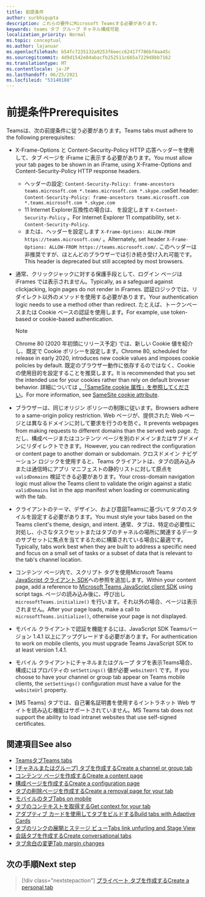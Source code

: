 ```yaml
---
title: 前提条件
author: surbhigupta
description: これらの要件にMicrosoft Teamsする必要があります。
keywords: teams タブ グループ チャネル構成可能
localization_priority: Normal
ms.topic: conceptual
ms.author: lajanuar
ms.openlocfilehash: b54fc7235132a9253f6eecc62417f786bf4aa45c
ms.sourcegitcommit: 4d9d1542e04abacfb252511c665a7229d8bb7162
ms.translationtype: MT
ms.contentlocale: ja-JP
ms.lasthandoff: 06/25/2021
ms.locfileid: "53140188"
---
```

# <a name="prerequisites"></a><span data-ttu-id="95675-104">前提条件</span><span class="sxs-lookup"><span data-stu-id="95675-104">Prerequisites</span></span>

<span data-ttu-id="95675-105">Teamsは、次の前提条件に従う必要があります。</span><span class="sxs-lookup"><span data-stu-id="95675-105">Teams tabs must adhere to the following prerequisites:</span></span>

* <span data-ttu-id="95675-106">X-Frame-Options と Content-Security-Policy HTTP 応答ヘッダーを使用して、タブ ページを iFrame に表示する必要があります。</span><span class="sxs-lookup"><span data-stu-id="95675-106">You must allow your tab pages to be shown in an iFrame, using X-Frame-Options and Content-Security-Policy HTTP response headers.</span></span>
  * <span data-ttu-id="95675-107">ヘッダーの設定: `Content-Security-Policy: frame-ancestors teams.microsoft.com *.teams.microsoft.com *.skype.com`</span><span class="sxs-lookup"><span data-stu-id="95675-107">Set header: `Content-Security-Policy: frame-ancestors teams.microsoft.com *.teams.microsoft.com *.skype.com`</span></span>
  * <span data-ttu-id="95675-108">11 Internet Explorer互換性の場合は、 を設定します `X-Content-Security-Policy` 。</span><span class="sxs-lookup"><span data-stu-id="95675-108">For Internet Explorer 11 compatibility, set `X-Content-Security-Policy`.</span></span>
  * <span data-ttu-id="95675-109">または、ヘッダーを設定します `X-Frame-Options: ALLOW-FROM https://teams.microsoft.com/` 。</span><span class="sxs-lookup"><span data-stu-id="95675-109">Alternately, set header `X-Frame-Options: ALLOW-FROM https://teams.microsoft.com/`.</span></span> <span data-ttu-id="95675-110">このヘッダーは非推奨ですが、ほとんどのブラウザーでは引き続き受け入れ可能です。</span><span class="sxs-lookup"><span data-stu-id="95675-110">This header is deprecated but still accepted by most browsers.</span></span>

* <span data-ttu-id="95675-111">通常、クリックジャックに対する保護手段として、ログイン ページは iFrames では表示されません。</span><span class="sxs-lookup"><span data-stu-id="95675-111">Typically, as a safeguard against clickjacking, login pages do not render in iFrames.</span></span> <span data-ttu-id="95675-112">認証ロジックでは、リダイレクト以外のメソッドを使用する必要があります。</span><span class="sxs-lookup"><span data-stu-id="95675-112">Your authentication logic needs to use a method other than redirect.</span></span> <span data-ttu-id="95675-113">たとえば、トークンベースまたは Cookie ベースの認証を使用します。</span><span class="sxs-lookup"><span data-stu-id="95675-113">For example, use token-based or cookie-based authentication.</span></span>

    > [!NOTE]
    > <span data-ttu-id="95675-114">Chrome 80 (2020 年初頭にリリース予定) では、新しい Cookie 値を紹介し、既定で Cookie ポリシーを設定します。</span><span class="sxs-lookup"><span data-stu-id="95675-114">Chrome 80, scheduled for release in early 2020, introduces new cookie values and imposes cookie policies by default.</span></span> <span data-ttu-id="95675-115">既定のブラウザー動作に依存するのではなく、Cookie の使用目的を設定することを推奨します。</span><span class="sxs-lookup"><span data-stu-id="95675-115">It is recommended that you set the intended use for your cookies rather than rely on default browser behavior.</span></span> <span data-ttu-id="95675-116">詳細については [、「SameSite cookie 属性」を参照してください](../../resources/samesite-cookie-update.md)。</span><span class="sxs-lookup"><span data-stu-id="95675-116">For more information, see [SameSite cookie attribute](../../resources/samesite-cookie-update.md).</span></span>

* <span data-ttu-id="95675-117">ブラウザーは、同じオリジン ポリシーの制限に従います。</span><span class="sxs-lookup"><span data-stu-id="95675-117">Browsers adhere to a same-origin policy restriction.</span></span> <span data-ttu-id="95675-118">Web ページが、提供された Web ページとは異なるドメインに対して要求を行うのを防ぐ。</span><span class="sxs-lookup"><span data-stu-id="95675-118">It prevents webpages from making requests to different domains than the served web page.</span></span> <span data-ttu-id="95675-119">ただし、構成ページまたはコンテンツ ページを別のドメインまたはサブドメインにリダイレクトできます。</span><span class="sxs-lookup"><span data-stu-id="95675-119">However, you can redirect the configuration or content page to another domain or subdomain.</span></span> <span data-ttu-id="95675-120">クロスドメイン ナビゲーション ロジックを使用すると、Teams クライアントは、タブの読み込みまたは通信時にアプリ マニフェストの静的リストに対して原点を `validDomains` 検証できる必要があります。</span><span class="sxs-lookup"><span data-stu-id="95675-120">Your cross-domain navigation logic must allow the Teams client to validate the origin against a static `validDomains` list in the app manifest when loading or communicating with the tab.</span></span>

* <span data-ttu-id="95675-121">クライアントのテーマ、デザイン、および意図Teamsに基づいてタブのスタイルを設定する必要があります。</span><span class="sxs-lookup"><span data-stu-id="95675-121">You must style your tabs based on the Teams client's theme, design, and intent.</span></span> <span data-ttu-id="95675-122">通常、タブは、特定の必要性に対処し、小さなタスクセットまたはタブのチャネルの場所に関連するデータのサブセットに焦点を当てするために構築されている場合に最適です。</span><span class="sxs-lookup"><span data-stu-id="95675-122">Typically, tabs work best when they are built to address a specific need and focus on a small set of tasks or a subset of data that is relevant to the tab's channel location.</span></span>

* <span data-ttu-id="95675-123">コンテンツ ページ内で、スクリプト タグを使用Microsoft Teams [JavaScript クライアント SDK](/javascript/api/overview/msteams-client)への参照を追加します。</span><span class="sxs-lookup"><span data-stu-id="95675-123">Within your content page, add a reference to [Microsoft Teams JavaScript client SDK](/javascript/api/overview/msteams-client) using script tags.</span></span> <span data-ttu-id="95675-124">ページの読み込み後に、呼び出し `microsoftTeams.initialize()` を行います。それ以外の場合、ページは表示されません。</span><span class="sxs-lookup"><span data-stu-id="95675-124">After your page loads, make a call to `microsoftTeams.initialize()`, otherwise your page is not displayed.</span></span>

* <span data-ttu-id="95675-125">モバイル クライアントで認証を機能するには、JavaScript SDK Teamsバージョン 1.4.1 以上にアップグレードする必要があります。</span><span class="sxs-lookup"><span data-stu-id="95675-125">For authentication to work on mobile clients, you must upgrade Teams JavaScript SDK to at least version 1.4.1.</span></span>

* <span data-ttu-id="95675-126">モバイル クライアントにチャネルまたはグループ タブを表示Teams場合、構成にはプロパティの `setSettings()` 値が必要 `websiteUrl` です。</span><span class="sxs-lookup"><span data-stu-id="95675-126">If you choose to have your channel or group tab appear on Teams mobile clients, the `setSettings()` configuration must have a value for the `websiteUrl` property.</span></span>

* <span data-ttu-id="95675-127">[MS Teams] タブでは、自己署名証明書を使用するイントラネット Web サイトを読み込む機能はサポートされていません。</span><span class="sxs-lookup"><span data-stu-id="95675-127">MS Teams tab does not support the ability to load intranet websites that use self-signed certificates.</span></span>

## <a name="see-also"></a><span data-ttu-id="95675-128">関連項目</span><span class="sxs-lookup"><span data-stu-id="95675-128">See also</span></span>

* [<span data-ttu-id="95675-129">Teamsタブ</span><span class="sxs-lookup"><span data-stu-id="95675-129">Teams tabs</span></span>](~/tabs/what-are-tabs.md)
* <span data-ttu-id="95675-130">[[チャネルまたはグループ] タブを作成する](~/tabs/how-to/create-channel-group-tab.md)</span><span class="sxs-lookup"><span data-stu-id="95675-130">[Create a channel or group tab](~/tabs/how-to/create-channel-group-tab.md)</span></span>
* [<span data-ttu-id="95675-131">コンテンツ ページを作成する</span><span class="sxs-lookup"><span data-stu-id="95675-131">Create a content page</span></span>](~/tabs/how-to/create-tab-pages/content-page.md)
* [<span data-ttu-id="95675-132">構成ページを作成する</span><span class="sxs-lookup"><span data-stu-id="95675-132">Create a configuration page</span></span>](~/tabs/how-to/create-tab-pages/configuration-page.md)
* [<span data-ttu-id="95675-133">タブの削除ページを作成する</span><span class="sxs-lookup"><span data-stu-id="95675-133">Create a removal page for your tab</span></span>](~/tabs/how-to/create-tab-pages/removal-page.md)
* [<span data-ttu-id="95675-134">モバイルのタブ</span><span class="sxs-lookup"><span data-stu-id="95675-134">Tabs on mobile</span></span>](~/tabs/design/tabs-mobile.md)
* [<span data-ttu-id="95675-135">タブのコンテキストを取得する</span><span class="sxs-lookup"><span data-stu-id="95675-135">Get context for your tab</span></span>](~/tabs/how-to/access-teams-context.md)
* [<span data-ttu-id="95675-136">アダプティブ カードを使用してタブをビルドする</span><span class="sxs-lookup"><span data-stu-id="95675-136">Build tabs with Adaptive Cards</span></span>](~/tabs/how-to/build-adaptive-card-tabs.md)
* [<span data-ttu-id="95675-137">タブのリンクの展開とステージ ビュー</span><span class="sxs-lookup"><span data-stu-id="95675-137">Tabs link unfurling and Stage View</span></span>](~/tabs/tabs-link-unfurling.md)
* [<span data-ttu-id="95675-138">会話タブを作成する</span><span class="sxs-lookup"><span data-stu-id="95675-138">Create conversational tabs</span></span>](~/tabs/how-to/conversational-tabs.md)
* [<span data-ttu-id="95675-139">タブ余白の変更</span><span class="sxs-lookup"><span data-stu-id="95675-139">Tab margin changes</span></span>](~/resources/removing-tab-margins.md)

## <a name="next-step"></a><span data-ttu-id="95675-140">次の手順</span><span class="sxs-lookup"><span data-stu-id="95675-140">Next step</span></span>

> [!div class="nextstepaction"]
> [<span data-ttu-id="95675-141">プライベート タブを作成する</span><span class="sxs-lookup"><span data-stu-id="95675-141">Create a personal tab</span></span>](~/tabs/how-to/create-personal-tab.md)
